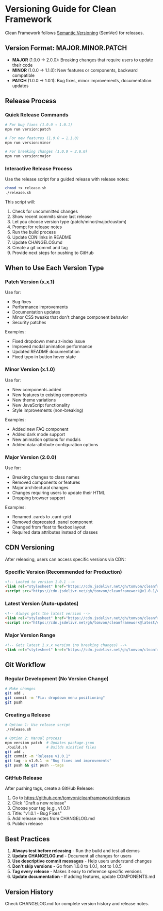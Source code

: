 # Versioning Guide for Clean Framework

Clean Framework follows [Semantic Versioning](https://semver.org/) (SemVer) for releases.

## Version Format: MAJOR.MINOR.PATCH

- **MAJOR** (1.0.0 → 2.0.0): Breaking changes that require users to update their code
- **MINOR** (1.0.0 → 1.1.0): New features or components, backward compatible
- **PATCH** (1.0.0 → 1.0.1): Bug fixes, minor improvements, documentation updates

## Release Process

### Quick Release Commands

```bash
# For bug fixes (1.0.0 → 1.0.1)
npm run version:patch

# For new features (1.0.0 → 1.1.0)
npm run version:minor

# For breaking changes (1.0.0 → 2.0.0)
npm run version:major
```

### Interactive Release Process

Use the release script for a guided release with release notes:

```bash
chmod +x release.sh
./release.sh
```

This script will:
1. Check for uncommitted changes
2. Show recent commits since last release
3. Let you choose version type (patch/minor/major/custom)
4. Prompt for release notes
5. Run the build process
6. Update CDN links in README
7. Update CHANGELOG.md
8. Create a git commit and tag
9. Provide next steps for pushing to GitHub

## When to Use Each Version Type

### Patch Version (x.x.1)
Use for:
- Bug fixes
- Performance improvements
- Documentation updates
- Minor CSS tweaks that don't change component behavior
- Security patches

Examples:
- Fixed dropdown menu z-index issue
- Improved modal animation performance
- Updated README documentation
- Fixed typo in button hover state

### Minor Version (x.1.0)
Use for:
- New components added
- New features to existing components
- New theme variations
- New JavaScript functionality
- Style improvements (non-breaking)

Examples:
- Added new FAQ component
- Added dark mode support
- New animation options for modals
- Added data-attribute configuration options

### Major Version (2.0.0)
Use for:
- Breaking changes to class names
- Removed components or features
- Major architectural changes
- Changes requiring users to update their HTML
- Dropping browser support

Examples:
- Renamed .cards to .card-grid
- Removed deprecated .panel component
- Changed from float to flexbox layout
- Required data attributes instead of classes

## CDN Versioning

After releasing, users can access specific versions via CDN:

### Specific Version (Recommended for Production)
```html
<!-- Locked to version 1.0.1 -->
<link rel="stylesheet" href="https://cdn.jsdelivr.net/gh/tomvon/cleanframework@v1.0.1/cleanframework.min.css">
<script src="https://cdn.jsdelivr.net/gh/tomvon/cleanframework@v1.0.1/cleanframework.min.js"></script>
```

### Latest Version (Auto-updates)
```html
<!-- Always gets the latest version -->
<link rel="stylesheet" href="https://cdn.jsdelivr.net/gh/tomvon/cleanframework@latest/cleanframework.min.css">
<script src="https://cdn.jsdelivr.net/gh/tomvon/cleanframework@latest/cleanframework.min.js"></script>
```

### Major Version Range
```html
<!-- Gets latest 1.x.x version (no breaking changes) -->
<link rel="stylesheet" href="https://cdn.jsdelivr.net/gh/tomvon/cleanframework@1/cleanframework.min.css">
```

## Git Workflow

### Regular Development (No Version Change)
```bash
# Make changes
git add .
git commit -m "Fix: dropdown menu positioning"
git push
```

### Creating a Release
```bash
# Option 1: Use release script
./release.sh

# Option 2: Manual process
npm version patch  # Updates package.json
./build.sh         # Builds minified files
git add .
git commit -m "Release v1.0.1"
git tag -a v1.0.1 -m "Bug fixes and improvements"
git push && git push --tags
```

### GitHub Release

After pushing tags, create a GitHub Release:

1. Go to https://github.com/tomvon/cleanframework/releases
2. Click "Draft a new release"
3. Choose your tag (e.g., v1.0.1)
4. Title: "v1.0.1 - Bug Fixes"
5. Add release notes from CHANGELOG.md
6. Publish release

## Best Practices

1. **Always test before releasing** - Run the build and test all demos
2. **Update CHANGELOG.md** - Document all changes for users
3. **Use descriptive commit messages** - Help users understand changes
4. **Don't skip versions** - Go from 1.0.0 to 1.0.1, not to 1.0.5
5. **Tag every release** - Makes it easy to reference specific versions
6. **Update documentation** - If adding features, update COMPONENTS.md

## Version History

Check CHANGELOG.md for complete version history and release notes.